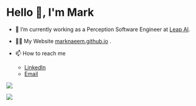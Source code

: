 
<h1 align="left">Hello 👋, I'm Mark</h1>


- 🔭 I’m currently working as a Perception Software Engineer at [Leap AI](https://helloleap.ai/).


- 👨‍💻 My Website [marknaeem.github.io](https://marknaeem.github.io) .

- 📫 How to reach me 
    <ul>
    <li><a href="https://www.linkedin.com/in/mark-naeem" target="_blank" class="fa-linkedin"><span class="label">LinkedIn</span></a></li>
    <li><a href="mailto:marknaeem@yahoo.com"             target="_blank" style="cursor:pointer" class="icon solid fa-envelope"><span class="label">Email</span></a></li>
    </ul>



<img align="center" src="https://github-readme-stats.vercel.app/api?username=marknaeem&show_icons=True&theme=dark&rank_icon=github&include_all_commits=true"/></p>

<p align="left">
    <img src="https://komarev.com/ghpvc/?username=MarkNaeem" />
</p>
